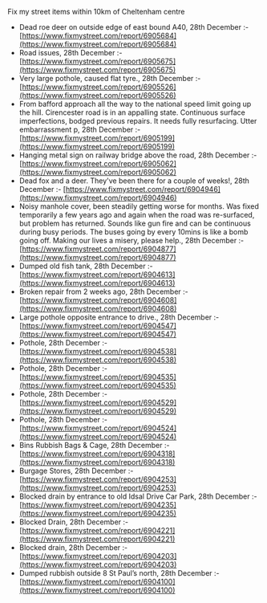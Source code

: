 Fix my street items within 10km of Cheltenham centre

<!-- fix_marker starts -->

- Dead roe deer on outside edge of east bound A40, 28th December :- [https://www.fixmystreet.com/report/6905684](https://www.fixmystreet.com/report/6905684)
- Road issues, 28th December :- [https://www.fixmystreet.com/report/6905675](https://www.fixmystreet.com/report/6905675)
- Very large pothole, caused flat tyre., 28th December :- [https://www.fixmystreet.com/report/6905526](https://www.fixmystreet.com/report/6905526)
- From bafford approach all the way to the national speed limit going up the hill. Cirencester road is in an appalling state. Continuous surface imperfections, bodged previous repairs. It needs fully resurfacing. Utter embarrassment p, 28th December :- [https://www.fixmystreet.com/report/6905199](https://www.fixmystreet.com/report/6905199)
- Hanging metal sign on railway bridge above the road, 28th December :- [https://www.fixmystreet.com/report/6905062](https://www.fixmystreet.com/report/6905062)
- Dead fox and a deer. They've been there for a couple of weeks!, 28th December :- [https://www.fixmystreet.com/report/6904946](https://www.fixmystreet.com/report/6904946)
- Noisy manhole cover, been steadily getting worse for months. Was fixed temporarily a few years ago and again when the road was re-surfaced, but problem has returned. Sounds like gun fire and can be continuous during busy periods. The buses going by every 10mins is like a bomb going off. Making our lives a misery, please help., 28th December :- [https://www.fixmystreet.com/report/6904877](https://www.fixmystreet.com/report/6904877)
- Dumped old fish tank, 28th December :- [https://www.fixmystreet.com/report/6904613](https://www.fixmystreet.com/report/6904613)
- Broken repair from 2 weeks ago, 28th December :- [https://www.fixmystreet.com/report/6904608](https://www.fixmystreet.com/report/6904608)
- Large pothole opposite entrance to drive., 28th December :- [https://www.fixmystreet.com/report/6904547](https://www.fixmystreet.com/report/6904547)
- Pothole, 28th December :- [https://www.fixmystreet.com/report/6904538](https://www.fixmystreet.com/report/6904538)
- Pothole, 28th December :- [https://www.fixmystreet.com/report/6904535](https://www.fixmystreet.com/report/6904535)
- Pothole, 28th December :- [https://www.fixmystreet.com/report/6904529](https://www.fixmystreet.com/report/6904529)
- Pothole, 28th December :- [https://www.fixmystreet.com/report/6904524](https://www.fixmystreet.com/report/6904524)
- Bins Rubbish Bags & Cage, 28th December :- [https://www.fixmystreet.com/report/6904318](https://www.fixmystreet.com/report/6904318)
- Burgage Stores, 28th December :- [https://www.fixmystreet.com/report/6904253](https://www.fixmystreet.com/report/6904253)
- Blocked drain by entrance to old Idsal Drive Car Park, 28th December :- [https://www.fixmystreet.com/report/6904235](https://www.fixmystreet.com/report/6904235)
- Blocked Drain, 28th December :- [https://www.fixmystreet.com/report/6904221](https://www.fixmystreet.com/report/6904221)
- Blocked drain, 28th December :- [https://www.fixmystreet.com/report/6904203](https://www.fixmystreet.com/report/6904203)
- Dumped rubbish outside 8 St Paul’s north, 28th December :- [https://www.fixmystreet.com/report/6904100](https://www.fixmystreet.com/report/6904100)

<!-- fix_marker ends -->